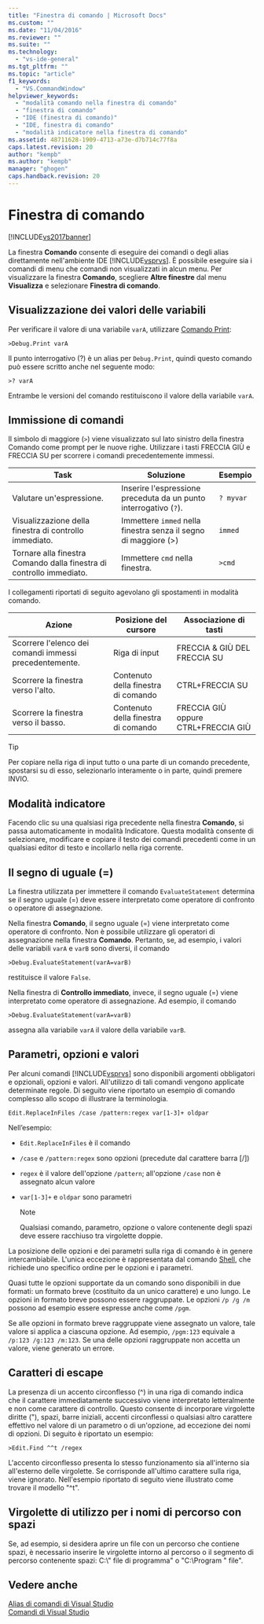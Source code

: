 ```yaml
---
title: "Finestra di comando | Microsoft Docs"
ms.custom: ""
ms.date: "11/04/2016"
ms.reviewer: ""
ms.suite: ""
ms.technology: 
  - "vs-ide-general"
ms.tgt_pltfrm: ""
ms.topic: "article"
f1_keywords: 
  - "VS.CommandWindow"
helpviewer_keywords: 
  - "modalità comando nella finestra di comando"
  - "finestra di comando"
  - "IDE (finestra di comando)"
  - "IDE, finestra di comando"
  - "modalità indicatore nella finestra di comando"
ms.assetid: 48711628-1909-4713-a73e-d7b714c77f8a
caps.latest.revision: 20
author: "kempb"
ms.author: "kempb"
manager: "ghogen"
caps.handback.revision: 20
---
```

# Finestra di comando
[!INCLUDE[vs2017banner](../../code-quality/includes/vs2017banner.md)]

La finestra **Comando** consente di eseguire dei comandi o degli alias direttamente nell'ambiente IDE [!INCLUDE[vsprvs](../../code-quality/includes/vsprvs_md.md)].  È possibile eseguire sia i comandi di menu che comandi non visualizzati in alcun menu.  Per visualizzare la finestra **Comando**, scegliere **Altre finestre** dal menu **Visualizza** e selezionare **Finestra di comando**.  
  
## Visualizzazione dei valori delle variabili  
 Per verificare il valore di una variabile `varA`, utilizzare [Comando Print](../../ide/reference/print-command.md):  
  
```  
>Debug.Print varA  
```  
  
 Il punto interrogativo \(?\) è un alias per `Debug.Print`, quindi questo comando può essere scritto anche nel seguente modo:  
  
```  
>? varA  
```  
  
 Entrambe le versioni del comando restituiscono il valore della variabile `varA`.  
  
## Immissione di comandi  
 Il simbolo di maggiore \(`>`\) viene visualizzato sul lato sinistro della finestra Comando come prompt per le nuove righe.  Utilizzare i tasti FRECCIA GIÙ e FRECCIA SU per scorrere i comandi precedentemente immessi.  
  
|Task|Soluzione|Esempio|  
|----------|---------------|-------------|  
|Valutare un'espressione.|Inserire l'espressione preceduta da un punto interrogativo \(`?`\).|`? myvar`|  
|Visualizzazione della finestra di controllo immediato.|Immettere `immed` nella finestra senza il segno di maggiore \(\>\)|`immed`|  
|Tornare alla finestra Comando dalla finestra di controllo immediato.|Immettere `cmd` nella finestra.|`>cmd`|  
  
 I collegamenti riportati di seguito agevolano gli spostamenti in modalità comando.  
  
|Azione|Posizione del cursore|Associazione di tasti|  
|------------|---------------------------|---------------------------|  
|Scorrere l'elenco dei comandi immessi precedentemente.|Riga di input|FRECCIA & GIÙ DEL FRECCIA SU|  
|Scorrere la finestra verso l'alto.|Contenuto della finestra di comando|CTRL\+FRECCIA SU|  
|Scorrere la finestra verso il basso.|Contenuto della finestra di comando|FRECCIA GIÙ oppure CTRL\+FRECCIA GIÙ|  
  
> [!TIP]
>  Per copiare nella riga di input tutto o una parte di un comando precedente, spostarsi su di esso, selezionarlo interamente o in parte, quindi premere INVIO.  
  
## Modalità indicatore  
 Facendo clic su una qualsiasi riga precedente nella finestra **Comando**, si passa automaticamente in modalità Indicatore.  Questa modalità consente di selezionare, modificare e copiare il testo dei comandi precedenti come in un qualsiasi editor di testo e incollarlo nella riga corrente.  
  
## Il segno di uguale \(\=\)  
 La finestra utilizzata per immettere il comando `EvaluateStatement` determina se il segno uguale \(\=\) deve essere interpretato come operatore di confronto o operatore di assegnazione.  
  
 Nella finestra **Comando**, il segno uguale \(\=\) viene interpretato come operatore di confronto.  Non è possibile utilizzare gli operatori di assegnazione nella finestra **Comando**.  Pertanto, se, ad esempio, i valori delle variabili `varA` e `varB` sono diversi, il comando  
  
```  
>Debug.EvaluateStatement(varA=varB)  
```  
  
 restituisce il valore `False`.  
  
 Nella finestra di **Controllo immediato**, invece, il segno uguale \(\=\) viene interpretato come operatore di assegnazione.  Ad esempio, il comando  
  
```  
>Debug.EvaluateStatement(varA=varB)  
```  
  
 assegna alla variabile `varA` il valore della variabile `varB`.  
  
## Parametri, opzioni e valori  
 Per alcuni comandi [!INCLUDE[vsprvs](../../code-quality/includes/vsprvs_md.md)] sono disponibili argomenti obbligatori e opzionali, opzioni e valori.  All'utilizzo di tali comandi vengono applicate determinate regole.  Di seguito viene riportato un esempio di comando complesso allo scopo di illustrare la terminologia.  
  
```  
Edit.ReplaceInFiles /case /pattern:regex var[1-3]+ oldpar   
```  
  
 Nell’esempio:  
  
-   `Edit.ReplaceInFiles` è il comando  
  
-   `/case` e `/pattern:regex` sono opzioni \(precedute dal carattere barra \[\/\]\)  
  
-   `regex` è il valore dell'opzione `/pattern`; all'opzione `/case` non è assegnato alcun valore  
  
-   `var[1-3]+` e `oldpar` sono parametri  
  
    > [!NOTE]
    >  Qualsiasi comando, parametro, opzione o valore contenente degli spazi deve essere racchiuso tra virgolette doppie.  
  
 La posizione delle opzioni e dei parametri sulla riga di comando è in genere intercambiabile. L'unica eccezione è rappresentata dal comando [Shell](../../ide/reference/shell-command.md), che richiede uno specifico ordine per le opzioni e i parametri.  
  
 Quasi tutte le opzioni supportate da un comando sono disponibili in due formati: un formato breve \(costituito da un unico carattere\) e uno lungo.  Le opzioni in formato breve possono essere raggruppate.  Le opzioni `/p /g /m` possono ad esempio essere espresse anche come `/pgm`.  
  
 Se alle opzioni in formato breve raggruppate viene assegnato un valore, tale valore si applica a ciascuna opzione.  Ad esempio, `/pgm:123` equivale a `/p:123 /g:123 /m:123`.  Se una delle opzioni raggruppate non accetta un valore, viene generato un errore.  
  
## Caratteri di escape  
 La presenza di un accento circonflesso \(^\) in una riga di comando indica che il carattere immediatamente successivo viene interpretato letteralmente e non come carattere di controllo.  Questo consente di incorporare virgolette diritte \("\), spazi, barre iniziali, accenti circonflessi o qualsiasi altro carattere effettivo nel valore di un parametro o di un'opzione, ad eccezione dei nomi di opzioni.  Di seguito è riportato un esempio:  
  
```  
>Edit.Find ^^t /regex  
```  
  
 L'accento circonflesso presenta lo stesso funzionamento sia all'interno sia all'esterno delle virgolette.  Se corrisponde all'ultimo carattere sulla riga, viene ignorato.  Nell'esempio riportato di seguito viene illustrato come trovare il modello "^t".  
  
## Virgolette di utilizzo per i nomi di percorso con spazi  
 Se, ad esempio, si desidera aprire un file con un percorso che contiene spazi, è necessario inserire le virgolette intorno al percorso o il segmento di percorso contenente spazi: C:\\" file di programma" o "C:\\Program " file".  
  
## Vedere anche  
 [Alias di comandi di Visual Studio](../../ide/reference/visual-studio-command-aliases.md)   
 [Comandi di Visual Studio](../../ide/reference/visual-studio-commands.md)
